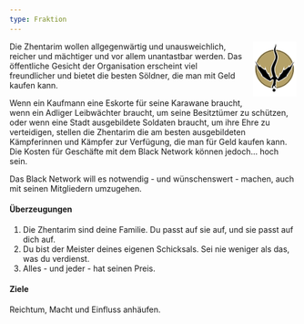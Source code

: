 ```yaml
---
type: Fraktion
---
```


<img
  src='/images/factions/zhentarim.png'
  style='width:15%;
         float:right;
         margin-left: 1rem;
         margin-bottom: 1rem;'/>

Die Zhentarim wollen allgegenwärtig und unausweichlich, reicher und mächtiger
und vor allem unantastbar werden. Das öffentliche Gesicht der Organisation
erscheint viel freundlicher und bietet die besten Söldner, die man mit Geld
kaufen kann.

Wenn ein Kaufmann eine Eskorte für seine Karawane braucht, wenn ein Adliger
Leibwächter braucht, um seine Besitztümer zu schützen, oder wenn eine Stadt
ausgebildete Soldaten braucht, um ihre Ehre zu verteidigen, stellen die
Zhentarim die am besten ausgebildeten Kämpferinnen und Kämpfer zur Verfügung,
die man für Geld kaufen kann. Die Kosten für Geschäfte mit dem Black Network
können jedoch... hoch sein.

Das Black Network will es notwendig - und wünschenswert - machen, auch mit
seinen Mitgliedern umzugehen.

#### Überzeugungen

1. Die Zhentarim sind deine Familie. Du passt auf sie auf, und sie passt auf dich auf.
2. Du bist der Meister deines eigenen Schicksals. Sei nie weniger als das, was du verdienst.
3. Alles - und jeder - hat seinen Preis.

#### Ziele

Reichtum, Macht und Einfluss anhäufen.
